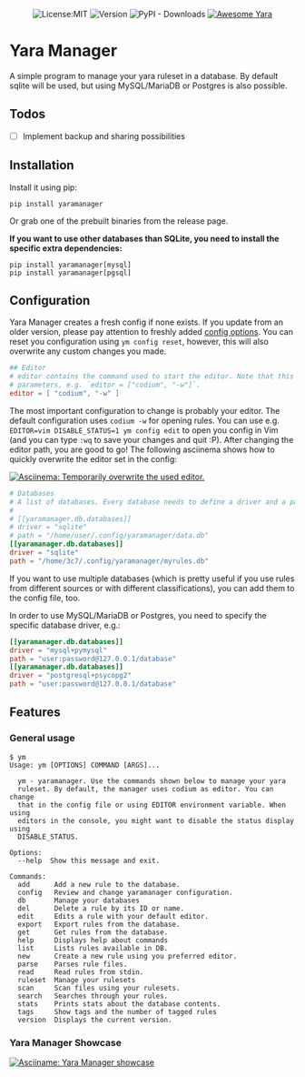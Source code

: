 <div align="center">

![License:MIT](https://img.shields.io/github/license/3c7/yaramanager?style=flat-square&color=blue) 
![Version](https://img.shields.io/pypi/v/yaramanager?style=flat-square&color=blue)
![PyPI - Downloads](https://img.shields.io/pypi/dm/yaramanager?color=blue&style=flat-square)
[![Awesome Yara](https://img.shields.io/static/v1?label=awesome&message=yara&style=flat-square&color=ff69b4&logo=awesome-lists)](https://github.com/InQuest/awesome-yara)

</div>

# Yara Manager
A simple program to manage your yara ruleset in a database. By default sqlite will be used, but using MySQL/MariaDB or
Postgres is also possible.

## Todos
- [ ] Implement backup and sharing possibilities

## Installation
Install it using pip:
```shell
pip install yaramanager
```
Or grab one of the prebuilt binaries from the release page.

**If you want to use other databases than SQLite, you need to install the specific extra dependencies:**

```shell
pip install yaramanager[mysql]
pip install yaramanager[pgsql]
```

## Configuration
Yara Manager creates a fresh config if none exists. If you update from an older version, please pay attention to freshly
added [config options](resources/config.toml). You can reset you configuration using `ym config reset`, however, this
will also overwrite any custom changes you made.  

```toml
## Editor
# editor contains the command used to start the editor. Note that this must be a list of the command and the needed
# parameters, e.g. `editor = ["codium", "-w"]`.
editor = [ "codium", "-w" ]
```
The most important configuration to change is probably your editor. The default configuration uses `codium -w` for 
opening rules. You can use e.g. `EDITOR=vim DISABLE_STATUS=1 ym config edit` to open you config in Vim (and you can type
`:wq` to save your changes and quit :P). After changing the editor path, you are good to go! The following asciinema
shows how to quickly overwrite the editor set in the config:

[![Asciinema: Temporarily overwrite the used editor.](https://asciinema.org/a/auX5tjpeUiHCnsfCrO0MEPRY9.svg)](https://asciinema.org/a/auX5tjpeUiHCnsfCrO0MEPRY9)

```toml
# Databases
# A list of databases. Every database needs to define a driver and a path, such as
#
# [[yaramanager.db.databases]]
# driver = "sqlite"
# path = "/home/user/.config/yaramanager/data.db"
[[yaramanager.db.databases]]
driver = "sqlite"
path = "/home/3c7/.config/yaramanager/myrules.db"
```
If you want to use multiple databases (which is pretty useful if you use rules from different sources or with different 
classifications), you can add them to the config file, too.

In order to use MySQL/MariaDB or Postgres, you need to specify the specific database driver, e.g.:

```toml
[[yaramanager.db.databases]]
driver = "mysql+pymysql"
path = "user:password@127.0.0.1/database"
[[yaramanager.db.databases]]
driver = "postgresql+psycopg2"
path = "user:password@127.0.0.1/database"
```

## Features
### General usage
```
$ ym
Usage: ym [OPTIONS] COMMAND [ARGS]...

  ym - yaramanager. Use the commands shown below to manage your yara
  ruleset. By default, the manager uses codium as editor. You can change
  that in the config file or using EDITOR environment variable. When using
  editors in the console, you might want to disable the status display using
  DISABLE_STATUS.

Options:
  --help  Show this message and exit.

Commands:
  add      Add a new rule to the database.
  config   Review and change yaramanager configuration.
  db       Manage your databases
  del      Delete a rule by its ID or name.
  edit     Edits a rule with your default editor.
  export   Export rules from the database.
  get      Get rules from the database.
  help     Displays help about commands
  list     Lists rules available in DB.
  new      Create a new rule using you preferred editor.
  parse    Parses rule files.
  read     Read rules from stdin.
  ruleset  Manage your rulesets
  scan     Scan files using your rulesets.
  search   Searches through your rules.
  stats    Prints stats about the database contents.
  tags     Show tags and the number of tagged rules
  version  Displays the current version.
```

### Yara Manager Showcase
[![Asciiname: Yara Manager showcase](https://asciinema.org/a/8QbXQoBEeJIwVcf2mWqiRTNBj.svg)](https://asciinema.org/a/8QbXQoBEeJIwVcf2mWqiRTNBj)
